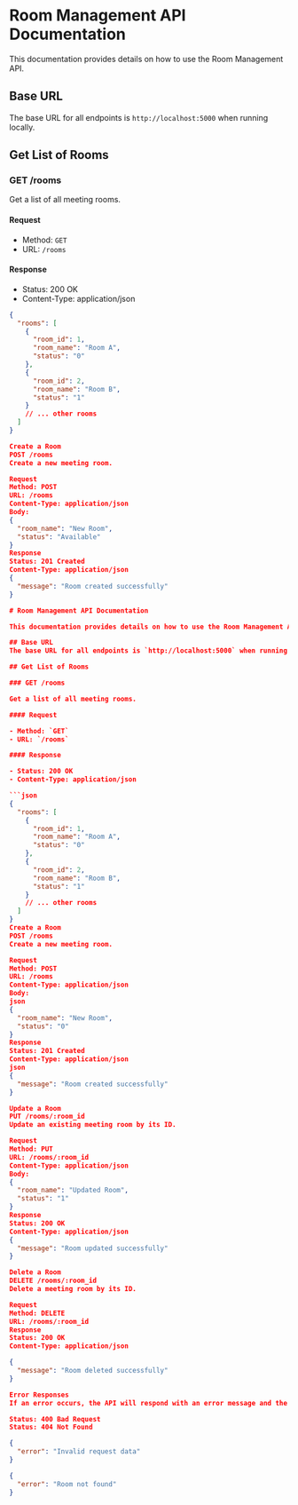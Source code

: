 # Room Management API Documentation

This documentation provides details on how to use the Room Management API.

## Base URL
The base URL for all endpoints is `http://localhost:5000` when running locally.

## Get List of Rooms

### GET /rooms

Get a list of all meeting rooms.

#### Request

- Method: `GET`
- URL: `/rooms`

#### Response

- Status: 200 OK
- Content-Type: application/json

```json
{
  "rooms": [
    {
      "room_id": 1,
      "room_name": "Room A",
      "status": "0"
    },
    {
      "room_id": 2,
      "room_name": "Room B",
      "status": "1"
    }
    // ... other rooms
  ]
}

Create a Room
POST /rooms
Create a new meeting room.

Request
Method: POST
URL: /rooms
Content-Type: application/json
Body:
{
  "room_name": "New Room",
  "status": "Available"
}
Response
Status: 201 Created
Content-Type: application/json
{
  "message": "Room created successfully"
}

# Room Management API Documentation

This documentation provides details on how to use the Room Management API.

## Base URL
The base URL for all endpoints is `http://localhost:5000` when running locally.

## Get List of Rooms

### GET /rooms

Get a list of all meeting rooms.

#### Request

- Method: `GET`
- URL: `/rooms`

#### Response

- Status: 200 OK
- Content-Type: application/json

```json
{
  "rooms": [
    {
      "room_id": 1,
      "room_name": "Room A",
      "status": "0"
    },
    {
      "room_id": 2,
      "room_name": "Room B",
      "status": "1"
    }
    // ... other rooms
  ]
}
Create a Room
POST /rooms
Create a new meeting room.

Request
Method: POST
URL: /rooms
Content-Type: application/json
Body:
json
{
  "room_name": "New Room",
  "status": "0"
}
Response
Status: 201 Created
Content-Type: application/json
json
{
  "message": "Room created successfully"
}

Update a Room
PUT /rooms/:room_id
Update an existing meeting room by its ID.

Request
Method: PUT
URL: /rooms/:room_id
Content-Type: application/json
Body:
{
  "room_name": "Updated Room",
  "status": "1"
}
Response
Status: 200 OK
Content-Type: application/json
{
  "message": "Room updated successfully"
}

Delete a Room
DELETE /rooms/:room_id
Delete a meeting room by its ID.

Request
Method: DELETE
URL: /rooms/:room_id
Response
Status: 200 OK
Content-Type: application/json

{
  "message": "Room deleted successfully"
}

Error Responses
If an error occurs, the API will respond with an error message and the appropriate HTTP status code.

Status: 400 Bad Request
Status: 404 Not Found

{
  "error": "Invalid request data"
}

{
  "error": "Room not found"
}

